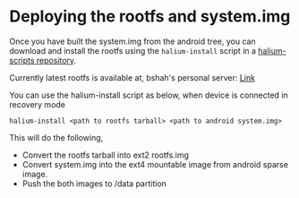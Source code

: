 # Deploying the rootfs and system.img

Once you have built the system.img from the android tree, you can download and install the rootfs using the `halium-install` script in a [halium-scripts repository](https://github.com/Halium/halium-scripts/).

Currently latest rootfs is available at, bshah's personal server: [Link](http://bshah.in/halium/halium-rootfs-20170630-151006.tar.gz)

You can use the halium-install script as below, when device is connected in recovery mode

```
halium-install <path to rootfs tarball> <path to android system.img>
```

This will do the following,

- Convert the rootfs tarball into ext2 rootfs.img
- Convert system.img into the ext4 mountable image from android sparse image.
- Push the both images to /data partition
